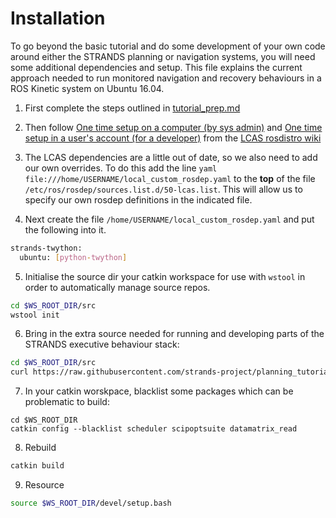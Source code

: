 # Installation

To go beyond the basic tutorial and do some development of your own code around either the STRANDS planning or navigation systems, you will need some additional dependencies and setup. This file explains the current approach needed to run monitored navigation and recovery behaviours in a ROS Kinetic system on Ubuntu 16.04.

1. First complete the steps outlined in [tutorial_prep.md](tutorial_prep.md)

2. Then follow [One time setup on a computer (by sys admin)](https://github.com/LCAS/rosdistro/wiki#one-time-setup-on-a-computer-by-sys-admin) and [
One time setup in a user's account (for a developer)](https://github.com/LCAS/rosdistro/wiki#one-time-setup-in-a-users-account-for-a-developer) from the [LCAS rosdistro wiki](https://github.com/LCAS/rosdistro/wiki)

3. The LCAS dependencies are a little out of date, so we also need to add our own overrides. To do this add the line `yaml file:///home/USERNAME/local_custom_rosdep.yaml` to the **top** of the file `/etc/ros/rosdep/sources.list.d/50-lcas.list`. This will allow us to specify our own rosdep definitions in the indicated file.

4. Next create the file `/home/USERNAME/local_custom_rosdep.yaml` and put the following into it.
```bash
strands-twython:
  ubuntu: [python-twython]
```

5. Initialise the source dir your catkin workspace for use with `wstool` in order to automatically manage source repos.
```bash
cd $WS_ROOT_DIR/src
wstool init
```

6. Bring in the extra source needed for running and developing parts of the STRANDS executive behaviour stack:
```bash
cd $WS_ROOT_DIR/src
curl https://raw.githubusercontent.com/strands-project/planning_tutorial/ori/config/tut_dev.rosinstall | wstool merge -k -y -
```

7. In your catkin worskpace, blacklist some packages which can be problematic to build:
```
cd $WS_ROOT_DIR
catkin config --blacklist scheduler scipoptsuite datamatrix_read
```

8. Rebuild 
```bash
catkin build
```

9. Resource
```bash
source $WS_ROOT_DIR/devel/setup.bash
```


